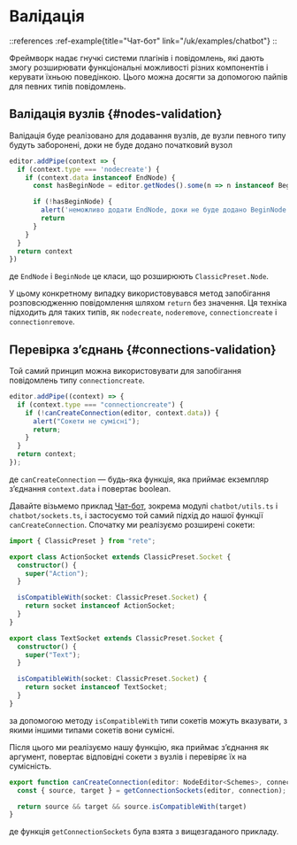 # Валідація

::references
:ref-example{title="Чат-бот" link="/uk/examples/chatbot"}
::

Фреймворк надає гнучкі системи плагінів і повідомлень, які дають змогу розширювати функціональні можливості різних компонентів і керувати їхньою поведінкою. Цього можна досягти за допомогою пайпів для певних типів повідомлень.

## Валідація вузлів {#nodes-validation}

Валідація буде реалізовано для додавання вузлів, де вузли певного типу будуть заборонені, доки не буде додано початковий вузол

```ts
editor.addPipe(context => {
  if (context.type === 'nodecreate') {
    if (context.data instanceof EndNode) {
      const hasBeginNode = editor.getNodes().some(n => n instanceof BeginNode)

      if (!hasBeginNode) {
        alert('неможливо додати EndNode, доки не буде додано BeginNode')
        return
      }
    }
  }
  return context
})
```

де `EndNode` і `BeginNode` це класи, що розширюють `ClassicPreset.Node`.

У цьому конкретному випадку використовувався метод запобігання розповсюдженню повідомлення шляхом `return` без значення. Ця техніка підходить для таких типів, як `nodecreate`, `noderemove`, `connectioncreate` і `connectionremove`.

## Перевірка з’єднань {#connections-validation}

Той самий принцип можна використовувати для запобігання повідомлень типу `connectioncreate`.

```ts
editor.addPipe((context) => {
  if (context.type === "connectioncreate") {
    if (!canCreateConnection(editor, context.data)) {
      alert("Сокети не сумісні");
      return;
    }
  }
  return context;
});
```
де `canCreateConnection` — будь-яка функція, яка приймає екземпляр з’єднання `context.data` і повертає boolean.

Давайте візьмемо приклад [Чат-бот](/uk/examples/chatbot), зокрема модулі `chatbot/utils.ts` і `chatbot/sockets.ts`, і застосуємо той самий підхід до нашої функції `canCreateConnection`. Спочатку ми реалізуємо розширені сокети:

```ts
import { ClassicPreset } from "rete";

export class ActionSocket extends ClassicPreset.Socket {
  constructor() {
    super("Action");
  }

  isCompatibleWith(socket: ClassicPreset.Socket) {
    return socket instanceof ActionSocket;
  }
}

export class TextSocket extends ClassicPreset.Socket {
  constructor() {
    super("Text");
  }

  isCompatibleWith(socket: ClassicPreset.Socket) {
    return socket instanceof TextSocket;
  }
}
```

за допомогою методу `isCompatibleWith` типи сокетів можуть вказувати, з якими іншими типами сокетів вони сумісні.

Після цього ми реалізуємо нашу функцію, яка приймає з’єднання як аргумент, повертає відповідні сокети з вузлів і перевіряє їх на сумісність.

```ts
export function canCreateConnection(editor: NodeEditor<Schemes>, connection: Schemes["Connection"]) {
  const { source, target } = getConnectionSockets(editor, connection);

  return source && target && source.isCompatibleWith(target)
}
```

де функція `getConnectionSockets` була взята з вищезгаданого прикладу.




